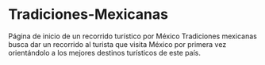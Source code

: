 # Tradiciones-Mexicanas
Página de inicio de un recorrido turístico por México
Tradiciones mexicanas busca dar un recorrido al turista que visita México por primera vez orientándolo a los mejores destinos turísticos de este país.
